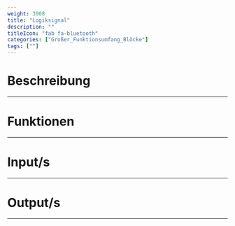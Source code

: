 ```yaml
---
weight: 3008
title: "Logiksignal"
description: ""
titleIcon: "fab fa-bluetooth"
categories: ["Großer_Funktionsumfang_Blöcke"]
tags: [""]
---
```



# Beschreibung
---

# Funktionen
---

# Input/s
---

# Output/s
---
